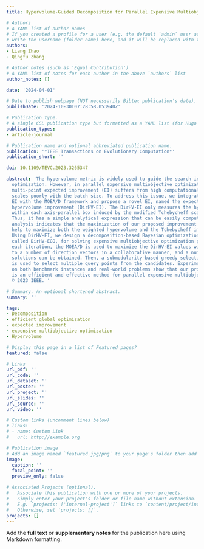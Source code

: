 ```yaml
---
title: Hypervolume-Guided Decomposition for Parallel Expensive Multiobjective Optimization

# Authors
# A YAML list of author names
# If you created a profile for a user (e.g. the default `admin` user at `content/authors/admin/`), 
# write the username (folder name) here, and it will be replaced with their full name and linked to their profile.
authors:
- Liang Zhao
- Qingfu Zhang

# Author notes (such as 'Equal Contribution')
# A YAML list of notes for each author in the above `authors` list
author_notes: []

date: '2024-04-01'

# Date to publish webpage (NOT necessarily Bibtex publication's date).
publishDate: '2024-10-30T07:28:58.053940Z'

# Publication type.
# A single CSL publication type but formatted as a YAML list (for Hugo requirements).
publication_types:
- article-journal

# Publication name and optional abbreviated publication name.
publication: '*IEEE Transactions on Evolutionary Computation*'
publication_short: ''

doi: 10.1109/TEVC.2023.3265347

abstract: 'The hypervolume metric is widely used to guide the search in multiobjective
  optimization. However, in parallel expensive multiobjective optimization, the hypervolume-based
  multi-point expected improvement (EI) suffers from high computational overhead and
  scales poorly with the batch size. To address this issue, we integrate hypervolume-based
  EI with the MOEA/D framework and propose a novel EI, named the expected direction-based
  hypervolume improvement (DirHV-EI). The DirHV-EI only measures the hypervolume improvement
  within each axis-parallel box induced by the modified Tchebycheff scalarization.
  Thus, it has a simple analytical expression that can be easily computed. Theoretical
  analysis indicates that the maximization of our proposed improvement function can
  help to maximize both the weighted hypervolume and the Tchebycheff improvement metrics.
  Using DirHV-EI, we design a decomposition-based Bayesian optimization algorithm,
  called DirHV-EGO, for solving expensive multiobjective optimization problems. At
  each iteration, the MOEA/D is used to maximize the DirHV-EI values with respect
  to a number of direction vectors in a collaborative manner, and a number of candidate
  solutions can be obtained. Then, a submodularity-based greedy selection strategy
  is used to select multiple query points from the candidates. Experimental results
  on both benchmark instances and real-world problems show that our proposed algorithm
  is an efficient and effective method for parallel expensive multiobjective optimization.
  © 2023 IEEE. '

# Summary. An optional shortened abstract.
summary: ''

tags:
- Decomposition
- efficient global optimization
- expected improvement
- expensive multiobjective optimization
- Hypervolume

# Display this page in a list of Featured pages?
featured: false

# Links
url_pdf: ''
url_code: ''
url_dataset: ''
url_poster: ''
url_project: ''
url_slides: ''
url_source: ''
url_video: ''

# Custom links (uncomment lines below)
# links:
# - name: Custom Link
#   url: http://example.org

# Publication image
# Add an image named `featured.jpg/png` to your page's folder then add a caption below.
image:
  caption: ''
  focal_point: ''
  preview_only: false

# Associated Projects (optional).
#   Associate this publication with one or more of your projects.
#   Simply enter your project's folder or file name without extension.
#   E.g. `projects: ['internal-project']` links to `content/project/internal-project/index.md`.
#   Otherwise, set `projects: []`.
projects: []
---
```


Add the **full text** or **supplementary notes** for the publication here using Markdown formatting.
